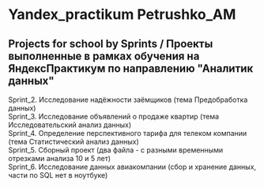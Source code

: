 # Yandex_practikum Petrushko_AM
## Projects for school by Sprints / Проекты выполненные в рамках обучения на ЯндексПрактикум по направлению "Аналитик данных"   
Sprint_2. Исследование надёжности заёмщиков (тема Предобработка данных)  
Sprint_3. Исследование объявлений о продаже квартир  (тема Исследовательский анализ данных)   
Sprint_4. Определение перспективного тарифа для телеком компании  (тема Статистический анализ данных)   
Sprint_5. Сборный проект (два файла - с разными временными отрезками анализа 10 и 5 лет)   
Sprint_6. Исследование данных авиакомпании (сбор и хранение данных, части по SQL нет в ноутбуке)
